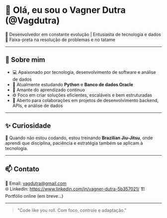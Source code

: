 # 👋 Olá, eu sou o Vagner Dutra (@Vagdutra)

🎯 Desenvolvedor em constante evolução | Entusiasta de tecnologia e dados  
🥋 Faixa-preta na resolução de problemas e no tatame 

---

## 👀 Sobre mim

- 💻 Apaixonado por tecnologia, desenvolvimento de software e análise de dados
- 🌱 Atualmente estudando **Python** e **Banco de dados Oracle**
- 🔁 Amante do aprendizado contínuo
- ⚙️ Foco em criar soluções eficientes, escaláveis e bem estruturadas
- 🤝 Aberto para colaborações em projetos de desenvolvimento backend, APIs, e análise de dados

---

## ✨ Curiosidade

🧠 Quando não estou codando, estou treinando **Brazilian Jiu-Jitsu**, onde aprendi que disciplina, paciência e estratégia também se aplicam à tecnologia.

---

## 📫 Contato

📩 Email: [vagdutra@gmail.com](mailto:vagdutra@gmail.com)  
🌐 LinkedIn: https://www.linkedin.com/in/vagner-dutra-5b357021/
🏗️ Portfólio online (em breve...)

---

> "Code like you roll. Com foco, controle e adaptação."


